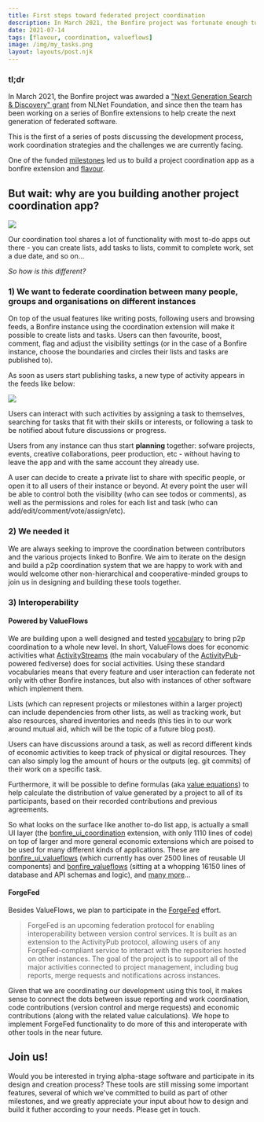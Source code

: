 ```yaml
---
title: First steps toward federated project coordination
description: In March 2021, the Bonfire project was fortunate enough to be chosen for a “Next Generation Search & Discovery” grant from NLNet Foundation...
date: 2021-07-14
tags: [flavour, coordination, valueflows]
image: /img/my_tasks.png
layout: layouts/post.njk
---
```



### tl;dr
In March 2021, the Bonfire project was awarded a ["Next Generation Search & Discovery" grant](https://nlnet.nl/discovery/) from NLNet Foundation, and since then the team has been working on a series of Bonfire extensions to help create the next generation of federated software. 

This is the first of a series of posts discussing the development process, work coordination strategies and the challenges we are currently facing.

One of the funded [milestones](https://github.com/bonfire-networks/bonfire-app/milestone/7) led us to build a project coordination app as a bonfire extension and [flavour](https://bonfirenetworks.org/apps/).

## But wait: why are you building another project coordination app?

![](https://i.imgur.com/VFz9YMY.png)



Our coordination tool shares a lot of functionality with most to-do apps out there - you can create lists, add tasks to lists, commit to complete work, set a due date, and so on...

*So how is this different?*

### 1) We want to federate coordination between many people, groups and organisations on different instances

On top of the usual features like writing posts, following users and browsing feeds, a Bonfire instance using the coordination extension will make it possible to create lists and tasks. Users can then favourite, boost, comment, flag and adjust the visibility settings (or in the case of a Bonfire instance, choose the boundaries and circles their lists and tasks are published to). 

As soon as users start publishing tasks, a new type of activity appears in the feeds like below:

![](https://i.imgur.com/E2Gu7s6.jpg)

Users can interact with such activities by assigning a task to themselves, searching for tasks that fit with their skills or interests, or following a task to be notified about future discussions or progress.

Users from any instance can thus start **planning** together: sofware projects, events, creative collaborations, peer production, etc - without having to leave the app and with the same account they already use.

A user can decide to create a private list to share with specific people, or open it to all users of their instance or beyond. At every point the user will be able to control both the visibility (who can see todos or comments), as well as the permissions and roles for each list and task (who can add/edit/comment/vote/assign/etc).

### 2) We needed it 

We are always seeking to improve the coordination between  contributors and the various projects linked to Bonfire. We aim to iterate on the design and build a p2p coordination system that we are happy to work with and would welcome other non-hierarchical and cooperative-minded groups to join us in designing and building these tools together.

### 3) Interoperability 

#### Powered by ValueFlows

We are building upon a well designed and tested [vocabulary](https://valueflo.ws/) to bring p2p coordination to a whole new level. In short, ValueFlows does for economic activities what [ActivityStreams](https://www.w3.org/TR/activitystreams-core/#introduction) (the main vocabulary of the [ActivityPub](https://activitypub.rocks/)-powered fediverse) does for social activities. Using these standard vocabularies means that every feature and user interaction can federate not only with other Bonfire instances, but also with instances of other software which implement them. 

Lists (which can represent projects or milestones within a larger project) can include dependencies from other lists, as well as tracking work, but also resources, shared inventories and needs (this ties in to our work around mutual aid, which will be the topic of a future blog post). 

Users can have discussions around a task, as well as record different kinds of economic activities to keep track of physical or digital resources. They can also simply log the amount of hours or the outputs (eg. git commits) of their work on a specific task.

Furthermore, it will be possible to define formulas (aka [value equations](https://valueflo.ws/appendix/equations.html)) to help calculate the distribution of value generated by a project to all of its participants, based on their recorded contributions and previous agreements.

So what looks on the surface like another to-do list app, is actually a small UI layer (the [bonfire_ui_coordination](https://github.com/bonfire-networks/bonfire_ui_coordination) extension, with only 1110 lines of code) on top of larger and more general economic extensions which are poised to be used for many different kinds of applications. These are [bonfire_ui_valueflows](https://github.com/bonfire-networks/bonfire_ui_valueflows) (which currently has over 2500 lines of reusable UI components) and [bonfire_valueflows](https://github.com/bonfire-networks/bonfire_valueflows) (sitting at a whopping 16150 lines of database and API schemas and logic), and [many more](https://bonfirenetworks.org/extensions/)...

#### ForgeFed

Besides ValueFlows, we plan to participate in the [ForgeFed](https://forgefed.peers.community/) effort. 

> ForgeFed is an upcoming federation protocol for enabling interoperability between version control services. It is built as an extension to the ActivityPub protocol, allowing users of any ForgeFed-compliant service to interact with the repositories hosted on other instances.
> The goal of the project is to support all of the major activities connected to project management, including bug reports, merge requests and notifications across instances.

Given that we are coordinating our development using this tool, it makes sense to connect the dots between issue reporting and work coordination, code contributions (version control and merge requests) and economic contributions (along with the related value calculations). We hope to implement ForgeFed functionality to do more of this and interoperate with other tools in the near future. 

## Join us!

Would you be interested in trying alpha-stage software and participate in its design and creation process? These tools are still missing some important features, several of which we've committed to build as part of other milestones, and we greatly appreciate your input about how to design and build it futher according to your needs. Please get in touch.
 
 